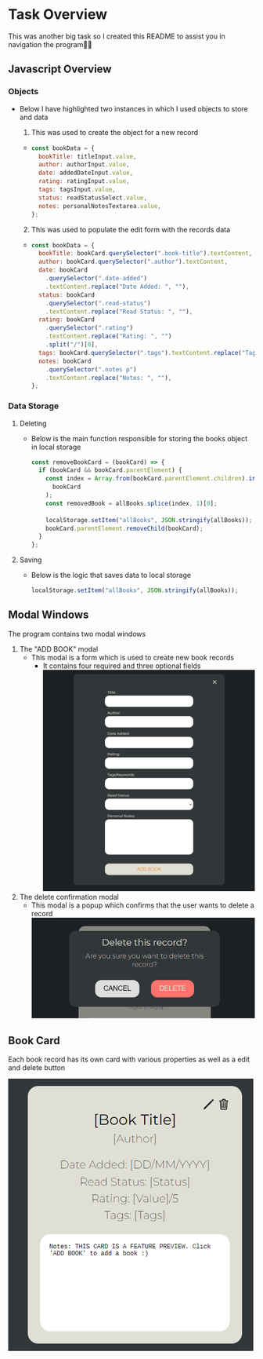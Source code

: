 # Task Overview

This was another big task so I created this README to assist you in navigation the program👨‍💻

## Javascript Overview

### Objects

- Below I have highlighted two instances in which I used objects to store and data

  1. This was used to create the object for a new record

  - ```js
    const bookData = {
      bookTitle: titleInput.value,
      author: authorInput.value,
      date: addedDateInput.value,
      rating: ratingInput.value,
      tags: tagsInput.value,
      status: readStatusSelect.value,
      notes: personalNotesTextarea.value,
    };
    ```

  2.  This was used to populate the edit form with the records data

  - ```js
    const bookData = {
      bookTitle: bookCard.querySelector(".book-title").textContent,
      author: bookCard.querySelector(".author").textContent,
      date: bookCard
        .querySelector(".date-added")
        .textContent.replace("Date Added: ", ""),
      status: bookCard
        .querySelector(".read-status")
        .textContent.replace("Read Status: ", ""),
      rating: bookCard
        .querySelector(".rating")
        .textContent.replace("Rating: ", "")
        .split("/")[0],
      tags: bookCard.querySelector(".tags").textContent.replace("Tags: ", ""),
      notes: bookCard
        .querySelector(".notes p")
        .textContent.replace("Notes: ", ""),
    };
    ```

### Data Storage

1.  Deleting

    - Below is the main function responsible for storing the books object in local storage

      ```js
      const removeBookCard = (bookCard) => {
        if (bookCard && bookCard.parentElement) {
          const index = Array.from(bookCard.parentElement.children).indexOf(
            bookCard
          );
          const removedBook = allBooks.splice(index, 1)[0];

          localStorage.setItem("allBooks", JSON.stringify(allBooks));
          bookCard.parentElement.removeChild(bookCard);
        }
      };
      ```

2.  Saving
    - Below is the logic that saves data to local storage
      ```js
      localStorage.setItem("allBooks", JSON.stringify(allBooks));
      ```

## Modal Windows

The program contains two modal windows

1. The "ADD BOOK" modal
   - This modal is a form which is used to create new book records
     - It contains four required and three optional fields
       ![](./design/modal-form.png)
2. The delete confirmation modal
   - This modal is a popup which confirms that the user wants to delete a record
     ![](./design/modal-delete.png)

## Book Card

Each book record has its own card with various properties as well as a edit and delete button

![](./design/book-card.png)
